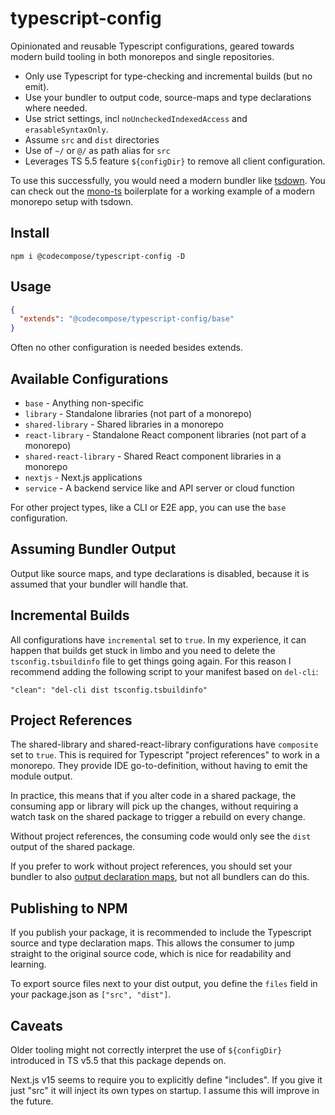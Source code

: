 # typescript-config

Opinionated and reusable Typescript configurations, geared towards modern build tooling in both monorepos and single repositories.

- Only use Typescript for type-checking and incremental builds (but no emit).
- Use your bundler to output code, source-maps and type declarations where needed.
- Use strict settings, incl `noUncheckedIndexedAccess` and `erasableSyntaxOnly`.
- Assume `src` and `dist` directories
- Use of `~/` or `@/` as path alias for `src`
- Leverages TS 5.5 feature `${configDir}` to remove all client configuration.


To use this successfully, you would need a modern bundler like [tsdown](https://tsdown.dev/). You can check out the [mono-ts](https://github.com/0x80/mono-ts) boilerplate for a working example of a modern monorepo setup with tsdown.


## Install

`npm i @codecompose/typescript-config -D`

## Usage

```json
{
  "extends": "@codecompose/typescript-config/base"
}
```

Often no other configuration is needed besides extends.

## Available Configurations

- `base` -  Anything non-specific
- `library` - Standalone libraries (not part of a monorepo)
- `shared-library` - Shared libraries in a monorepo
- `react-library` - Standalone React component libraries (not part of a monorepo)
- `shared-react-library` - Shared React component libraries in a monorepo
- `nextjs` - Next.js applications
- `service` - A backend service like and API server or cloud function


For other project types, like a CLI or E2E app, you can use the `base` configuration.

## Assuming Bundler Output

Output like source maps, and type declarations is disabled, because it is assumed that your bundler will handle that.


## Incremental Builds

All configurations have `incremental` set to `true`. In my experience, it can
happen that builds get stuck in limbo and you need to delete the
`tsconfig.tsbuildinfo` file to get things going again. For this reason I
recommend adding the following script to your manifest based on `del-cli`:

`"clean": "del-cli dist tsconfig.tsbuildinfo"`

## Project References

The shared-library and shared-react-library configurations have `composite` set to `true`. This is required for Typescript "project references" to work in a monorepo. They provide IDE go-to-definition, without having to emit the module output.

In practice, this means that if you alter code in a shared package, the consuming app or library will pick up the changes, without requiring a watch task on the shared package to trigger a rebuild on every change.

Without project references, the consuming code would only see the `dist` output of the shared package.

If you prefer to work without project references, you should set your bundler to also [output declaration maps](https://tsdown.dev/options/dts#declaration-map), but not all bundlers can do this.

## Publishing to NPM

If you publish your package, it is recommended to include the Typescript source and type declaration maps. This allows the consumer to jump straight to the original source code, which is nice for readability and learning.

To export source files next to your dist output, you define the `files` field in your package.json as `["src", "dist"]`.

## Caveats

Older tooling might not correctly interpret the use of `${configDir}` introduced in TS v5.5 that this package depends on.

Next.js v15 seems to require you to explicitly define "includes". If you give it just "src" it will inject its own types on startup. I assume this will improve in the future.

